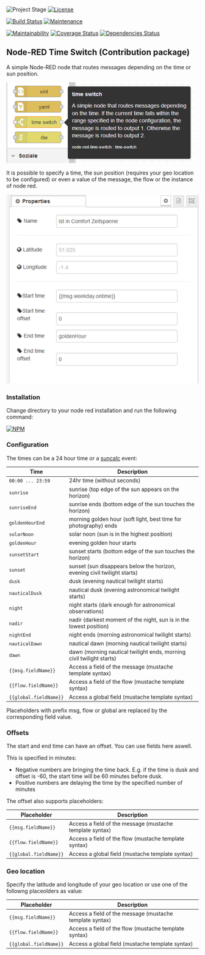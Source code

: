 ![Project Stage][project-stage-shield]
[![License][license-shield]](LICENSE)

[![Build Status][ci-image]][ci-url]
[![Maintenance][maintenance-image]][maintenance-url]

[![Maintainability][codeclimate-image]][codeclimate-url]
[![Coverage Status][coveralls-image]][coveralls-url]
[![Dependencies Status][david-image]][david-url]

[project-stage-shield]: https://img.shields.io/badge/project%20stage-stable-green.svg
[license-shield]: https://img.shields.io/github/license/devRoemer/node-red-contrib-time-switch.svg
[maintenance-image]:https://img.shields.io/badge/Maintained%3F-yes-green.svg
[maintenance-url]:https://github.com/devRoemer/node-red-contrib-time-switch/graphs/commit-activity
[ci-image]:https://github.com/devRoemer/node-red-contrib-time-switch/workflows/CI/badge.svg
[ci-url]:https://github.com/devRoemer/node-red-contrib-time-switch/actions
[coveralls-image]:https://coveralls.io/repos/github/devRoemer/node-red-contrib-time-switch/badge.svg?branch=master
[coveralls-url]:https://coveralls.io/github/devRoemer/node-red-contrib-time-switch?branch=master
[david-image]:https://david-dm.org/devRoemer/node-red-contrib-time-switch.svg
[david-url]:https://david-dm.org/devRoemer/node-red-contrib-time-switch
[codeclimate-image]:https://api.codeclimate.com/v1/badges/177b8f6474cc7ae287a5/maintainability
[codeclimate-url]:https://codeclimate.com/github/devRoemer/node-red-contrib-time-switch/maintainability

## Node-RED Time Switch (Contribution package)

A simple Node-RED node that routes messages depending on the time or sun position.

![Node](https://raw.githubusercontent.com/devRoemer/node-red-contrib-time-switch/master/screenshots/screenshot_node.png)

It is possible to specify a time, the sun position (requires your geo location to be configured) or even a value of the message, the flow or the instance of node red.

![Config](https://raw.githubusercontent.com/devRoemer/node-red-contrib-time-switch/master/screenshots/screenshot_config.png)

### Installation

Change directory to your node red installation and run the following command:

[![NPM](https://nodei.co/npm/node-red-contrib-time-switch.png)](https://nodei.co/npm/node-red-contrib-time-switch/)

### Configuration

The times can be a 24 hour time or a [suncalc](https://github.com/mourner/suncalc) event:

| Time        | Description                                                              |
| --------------- | ------------------------------------------------------------------------ |
| `00:00 ... 23:59`       | 24hr time (without seconds)                    |
| `sunrise`       | sunrise (top edge of the sun appears on the horizon)                     |
| `sunriseEnd`    | sunrise ends (bottom edge of the sun touches the horizon)                |
| `goldenHourEnd` | morning golden hour (soft light, best time for photography) ends         |
| `solarNoon`     | solar noon (sun is in the highest position)                              |
| `goldenHour`    | evening golden hour starts                                               |
| `sunsetStart`   | sunset starts (bottom edge of the sun touches the horizon)               |
| `sunset`        | sunset (sun disappears below the horizon, evening civil twilight starts) |
| `dusk`          | dusk (evening nautical twilight starts)                                  |
| `nauticalDusk`  | nautical dusk (evening astronomical twilight starts)                     |
| `night`         | night starts (dark enough for astronomical observations)                 |
| `nadir`         | nadir (darkest moment of the night, sun is in the lowest position)       |
| `nightEnd`      | night ends (morning astronomical twilight starts)                        |
| `nauticalDawn`  | nautical dawn (morning nautical twilight starts)                         |
| `dawn`          | dawn (morning nautical twilight ends, morning civil twilight starts)     |
| `{{msg.fieldName}}`       | Access a field of the message (mustache template syntax)       |
| `{{flow.fieldName}}`       | Access a field of the flow (mustache template syntax)       |
| `{{global.fieldName}}`       | Access a global field (mustache template syntax)       |

Placeholders with prefix msg, flow or global are replaced by the corresponding field value.

### Offsets

The start and end time can have an offset. You can use fields here aswell.

This is specified in minutes:

- Negative numbers are bringing the time back. E.g. if the time is dusk and offset is -60, the start time will be 60 minutes before dusk.
- Positive numbers are delaying the time by the specified number of minutes

The offset also supports placeholders:

| Placeholder        | Description                                                              |
| --------------- | ------------------------------------------------------------------------ |
| `{{msg.fieldName}}`       | Access a field of the message (mustache template syntax)       |
| `{{flow.fieldName}}`       | Access a field of the flow (mustache template syntax)       |
| `{{global.fieldName}}`       | Access a global field (mustache template syntax)       |

### Geo location

Specify the latitude and longitude of your geo location or use one of the followng placeolders as value:

| Placeholder        | Description                                                              |
| --------------- | ------------------------------------------------------------------------ |
| `{{msg.fieldName}}`       | Access a field of the message (mustache template syntax)       |
| `{{flow.fieldName}}`       | Access a field of the flow (mustache template syntax)       |
| `{{global.fieldName}}`       | Access a global field (mustache template syntax)       |
